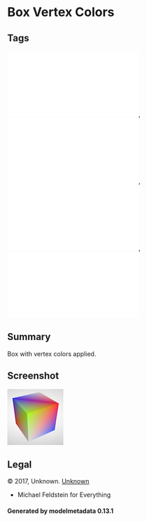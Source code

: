 # Box Vertex Colors

## Tags

![no-license](../../README-no-license.md), ![no-owner](../../README-no-owner.md), ![no-year](../../README-no-year.md), ![issues](../../README-issues.md)

## Summary

Box with vertex colors applied.

## Screenshot

![screenshot](screenshot/screenshot.png)

## Legal

&copy; 2017, Unknown. [Unknown]()

 - Michael Feldstein for Everything

#### Generated by modelmetadata 0.13.1